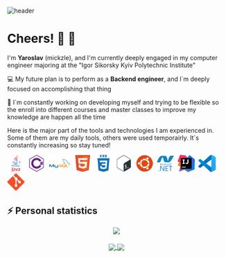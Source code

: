 ![header](https://capsule-render.vercel.app/api?type=waving&color=0:7D74B8,100:2D2B55&height=250&section=header&text=Greetings%20here!&fontSize=80&fontAlignY=35&animation=twinkling&desc=mickzle%20repo&descAlignY=52&descAlign=76&textBg=f0d13c)

# Cheers! 👀 🐾
I\'m **Yaroslav** (mickzle), and I'm currently deeply engaged in my computer engineer majoring at the "Igor Sikorsky Kyiv Polytechnic Institute" <br>

💻 My future plan is to perform as a **Backend engineer**, and I\`m deeply focused on accomplishing that thing <br>

🎯 I\`m constantly working on developing myself and trying to be flexible so the enroll into different courses and master classes to improve my knowledge are happen all the time <br>

Here is the major part of the tools and technologies I am experienced in. Some of them are my daily tools, others were used temporairly. It\`s constantly increasing so stay tuned! <br>
<div>
  <img src="https://github.com/devicons/devicon/blob/master/icons/java/java-original-wordmark.svg" title="Java" alt="Java" width="40" height="40"/>&nbsp;
  <img src="https://github.com/devicons/devicon/blob/master/icons/csharp/csharp-line.svg"  title="C#" alt="Csharp" width="40" height="40"/>&nbsp;
  <img src="https://github.com/devicons/devicon/blob/master/icons/mysql/mysql-original-wordmark.svg" title="MySQL"  alt="MySQL" width="50" height="40"/>&nbsp;
  <img src="https://github.com/devicons/devicon/blob/master/icons/html5/html5-original.svg" title="HTML5" alt="HTML" width="40" height="40"/>&nbsp;
  <img src="https://github.com/devicons/devicon/blob/master/icons/css3/css3-plain-wordmark.svg"  title="CSS3" alt="CSS" width="40" height="40"/>&nbsp;
  <img src="https://github.com/devicons/devicon/blob/master/icons/bash/bash-plain.svg"  title="Bash" alt="Bash" width="40" height="40"/>&nbsp;
  <img src="https://github.com/devicons/devicon/blob/master/icons/ubuntu/ubuntu-plain.svg" title="Ubuntu" alt="Ubuntu" width="40" height="40"/>&nbsp;
  <img src="https://github.com/devicons/devicon/blob/master/icons/dot-net/dot-net-plain-wordmark.svg" title=".Net" alt=".Net" width="40" height="40"/>&nbsp;
  <img src="https://github.com/devicons/devicon/blob/master/icons/intellij/intellij-original.svg" title="IntelliJ"  alt="IntelliJ" width="40" height="40"/>&nbsp;
  <img src="https://github.com/devicons/devicon/blob/master/icons/vscode/vscode-original.svg" title="VScode"  alt="VScode" width="40" height="40"/>&nbsp;
  <img src="https://github.com/devicons/devicon/blob/master/icons/git/git-plain.svg" title="Git" alt="Git" width="40" height="40"/> 
</div>

## ⚡ Personal statistics
<div align="center">
  <img src="http://github-profile-summary-cards.vercel.app/api/cards/profile-details?username=mickzle&theme=shades_of_purple"/>
  <br/>
  <br/>
  <a href="https://github.com/mickzle/github-readme-stats">
    <img align="center" src="https://github-readme-stats.vercel.app/api/top-langs/?username=mickzle&theme=shades-of-purple&hide_border=true&layout=compact"/>
  </a>
  <a href="https://git.io/streak-stats">
    <img align="center" src="https://streak-stats.demolab.com/?user=mickzle&theme=shades-of-purple&hide_border=true"/>
  </a>
</div>
<br>

<!--
[![GitHub Streak](https://streak-stats.demolab.com/?user=mickzle&theme=shades-of-purple)](https://git.io/streak-stats)
-->

<!--
![](http://github-profile-summary-cards.vercel.app/api/cards/productive-time?username=mickzle&theme=shades_of_purple&utcOffset=3)
-->

<!--
![](http://github-profile-summary-cards.vercel.app/api/cards/stats?username=mickzle&theme=shades_of_purple)
-->

<!--
<div style="display: flex; justify-content: center; align-items: center; flex-direction: column;">
  <img class="img" src="http://github-profile-summary-cards.vercel.app/api/cards/profile-details?username=mickzle&theme=shades_of_purple" />
  <img class="img" src="https://github-readme-stats.vercel.app/api/top-langs/?username=mickzle&theme=shades-of-purple&layout=compact" />
</div>
-->

<!--
<img src="https://visitor-badge.glitch.me/badge?page_id=mickzle.visitor-badge&color=5194f0"/>
-->
